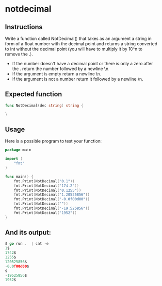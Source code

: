 # notdecimal
## Instructions

Write a function called NotDecimal() that takes as an argument a string in form of a float number with the decimal point and returns a string converted to int without the decimal point (you will have to multiply it by 10^n to remove the .).

 - If the number doesn't have a decimal point or there is only a zero after the . return the number followed by a newline \n.
 - If the argument is empty return a newline \n.
 - If the argument is not a number return it followed by a newline \n.

## Expected function
```go
func NotDecimal(dec string) string {

}
```
## Usage

Here is a possible program to test your function:
```go
package main

import (
	"fmt"
)

func main() {
	fmt.Print(NotDecimal("0.1"))
	fmt.Print(NotDecimal("174.2"))
	fmt.Print(NotDecimal("0.1255"))
	fmt.Print(NotDecimal("1.20525856"))
	fmt.Print(NotDecimal("-0.0f00d00"))
	fmt.Print(NotDecimal(""))
	fmt.Print(NotDecimal("-19.525856"))
	fmt.Print(NotDecimal("1952"))
}
```
## And its output:
```go
$ go run .  | cat -e
1$
1742$
1255$
120525856$
-0.0f00d00$
$
-19525856$
1952$
```